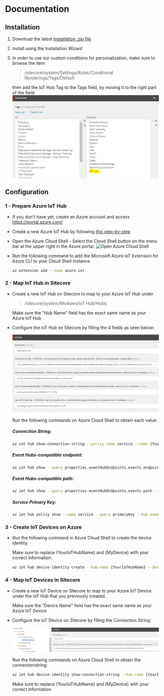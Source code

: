 # Documentation

## Installation

1. Download the latest [Installation .zip file](https://github.com/peplau/Sitecore-IoT-Hub/blob/master/sc.package)

2. Install using the Installation Wizard

3. In order to use our custom conditions for personalization, make sure to browse the item

    > /sitecore/system/Settings/Rules/Conditional Renderings/Tags/Default 

    then add the IoT Hub Tag to the Tags field, by moving it to the right part of the field:
    ![Conditional Rendering Tags](images/Conditional%20Rendering%20Tags%20field.jpg?raw=true "Conditional Rendering Tags") 

## Configuration

### 1 - Prepare Azure IoT Hub

* If you don't have yet, create an Azure account and access https://portal.azure.com/

* Create a new Azure IoT Hub by following [this step-by-step](https://www.techrepublic.com/article/how-to-create-an-iot-hub-in-microsoft-azure/)

* Open the Azure Cloud Shell - Select the Cloud Shell button on the menu bar at the upper right in the Azure portal.
    ![Open Azure Cloud Shell](https://docs.microsoft.com/en-us/azure/includes/media/cloud-shell-try-it/hdi-cloud-shell-menu.png "Open Azure Cloud Shell")

* Run the following command to add the Microsoft Azure IoT Extension for Azure CLI to your Cloud Shell instance. 
    ```sh
    az extension add --name azure-iot
    ```

### 2 - Map IoT Hub in Sitecore

* Create a new IoT Hub on Sitecore to map to your Azure IoT Hub under 
    > /sitecore/system/Modules/IoT Hub/Hubs
   
   Make sure the "Hub Name" field has the exact same name as your Azure IoT Hub

* Configure the IoT Hub on Sitecore by filling the 4 fields as seen below:

    ![IoT Hub Configured](images/IoT-Hub-Configuration.jpg?raw=true "IoT Hub Configured") 

    Run the following commands on Azure Cloud Shell to obtain each value:

    ##### Connection String: 
    ```sh
    az iot hub show-connection-string --policy-name service --name {YourIoTHubName} --output table
    ```

    ##### Event Hubs-compatible endpoint: 
    ```sh
    az iot hub show --query properties.eventHubEndpoints.events.endpoint --name {YourIoTHubName}
    ```

    ##### Event Hubs-compatible path: 
    ```sh
    az iot hub show --query properties.eventHubEndpoints.events.path --name {YourIoTHubName}
    ```

    ##### Service Primary Key:
    ```sh
    az iot hub policy show --name service --query primaryKey --hub-name {YourIoTHubName}
    ```

### 3 - Create IoT Devices on Azure

* Run the following command in Azure Cloud Shell to create the device identity. 

  Make sure to replace {YourIoTHubName} and {MyDevice} with your correct information.

    ```sh
    az iot hub device-identity create --hub-name {YourIoTHubName} --device-id {MyDevice}
    ```

### 4 - Map IoT Devices in Sitecore

* Create a new IoT Device on Sitecore to map to your Azure IoT Device under the IoT Hub that you previously created.

  Make sure the "Device Name" field has the exact same name as your Azure IoT Device

* Configure the IoT Device on Sitecore by filling the Connection String:

    ![IoT Device Configured](images/IoT-Device-Config.jpg?raw=true "IoT Device Configured") 

    Run the following commands on Azure Cloud Shell to obtain the connectionstring:

    ```sh
    az iot hub device-identity show-connection-string --hub-name {YourIoTHubName} --device-id {MyDevice} --output table
    ```

    Make sure to replace {YourIoTHubName} and {MyDevice} with your correct information.
